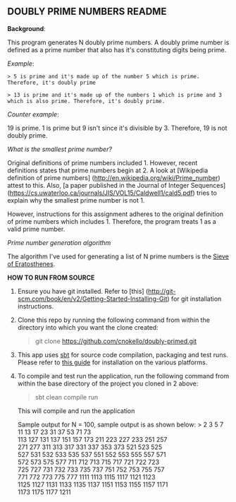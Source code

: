 ## DOUBLY PRIME NUMBERS README

**Background**: 

This program generates N doubly prime numbers. A doubly prime number is defined as 
a prime number that also has  it's constituting digits  being prime.

*Example*:
  
	> 5 is prime and it's made up of the number 5 which is prime. Therefore, it's doubly prime
	
	> 13 is prime and it's made up of the numbers 1 which is prime and 3 which is also prime. Therefore, it's doubly prime.

*Counter example*: 

19 is prime.  1 is prime but 9 isn't since it's divisible by 3. Therefore, 19 is not doubly prime. 

*What is the smallest prime number?*

Original definitions of prime numbers included 1. However, recent definitions states that prime numbers begin at 2. 
A look at [Wikipedia definition of prime numbers] (http://en.wikipedia.org/wiki/Prime_number) attest to this. Also, 
[a paper published in the Journal of Integer Sequences] (https://cs.uwaterloo.ca/journals/JIS/VOL15/Caldwell1/cald5.pdf) 
tries to explain why the smallest prime number is not 1. 

However, instructions for this assignment adheres to the original definition of prime numbers which includes 1.
 Therefore, the program treats 1 as a valid prime number.
 
 *Prime number generation algorithm*
 
 The algorithm I've used for generating a list of N prime numbers is the [Sieve of Eratosthenes](http://rosettacode.org/wiki/Sieve_of_Eratosthenes).
 
 
 **HOW TO RUN FROM SOURCE**
 1. Ensure you have git installed. Refer to [this] (http://git-scm.com/book/en/v2/Getting-Started-Installing-Git) for git installation instructions. 
 2. Clone this repo by running the following command from within the directory into which you want the clone created:
 	> git clone https://github.com/cnokello/doubly-primed.git
3. This app uses [sbt](http://www.scala-sbt.org/) for source code compilation, packaging and test runs. 
	Please refer to [this guide](http://www.scala-sbt.org/0.13/tutorial/Setup.html) for installation on the various platforms.
4. To compile and test run the application, run the following command from within the base directory of the project you cloned in 2 above:
	> sbt clean compile run
	
	This will compile and run the application
	
	Sample output for N = 100, sample output is as shown below:
		> 	2        	3       	5       	7       	11      13      17      		23      31      37      53      71      73  
			113		127     131     137     151     157     173     211     223     227     233     251     257     
			271     277     311     313     317     331     337     353     373     521     523     525     
			527     531     532     533  535        537     551     552     553     555     557     571     
			572     573     575     577     711     712     713     715     717     721     722     723     
			725     727     731     732     733     735     737     751	752     753     755     757     
			771     772     773     775     777     1111    1113    1115    1117    1121    1123    
			1125    1127    1131    1133    1135    1137    1151    1153    1155    1157    1171    
			1173    1175    1177    1211
		

 	